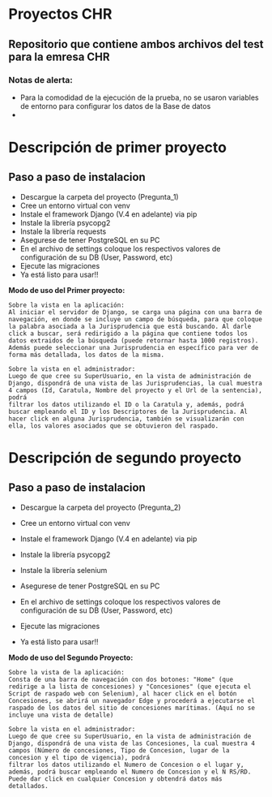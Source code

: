 # Proyectos CHR
## Repositorio que contiene ambos archivos del test para la emresa CHR
### Notas de alerta:
- Para la comodidad de la ejecución de la prueba, no se usaron variables de entorno para configurar los datos de la Base de datos
- 
# Descripción de primer proyecto

## Paso a paso de instalacion

- Descargue la carpeta del proyecto (Pregunta_1)
- Cree un entorno virtual con venv
- Instale el framework Django (V.4 en adelante) via pip
- Instale la librería psycopg2
- Instale la librería requests
- Asegurese de tener PostgreSQL en su PC
- En el archivo de settings coloque los respectivos valores de configuración de su DB (User, Password, etc)
- Ejecute las migraciones
- Ya está listo para usar!!

**Modo de uso del Primer proyecto:**
    
    Sobre la vista en la aplicación:
    Al iniciar el servidor de Django, se carga una página con una barra de navegación, en donde se incluye un campo de búsqueda, para que coloque la palabra asociada a la Jurisprudencia que está buscando. Al darle click a buscar, será redirigido a la página que contiene todos los datos extraidos de la búsqueda (puede retornar hasta 1000 registros).
    Además puede seleccionar una Jurisprudencia en específico para ver de forma más detallada, los datos de la misma.

    Sobre la vista en el administrador:
    Luego de que cree su SuperUsuario, en la vista de administración de Django, dispondrá de una vista de las Jurisprudencias, la cual muestra 4 campos (Id, Caratula, Nombre del proyecto y el Url de la sentencia), podrá
    filtrar los datos utilizando el ID o la Caratula y, además, podrá buscar empleando el ID y los Descriptores de la Jurisprudencia. Al hacer click en alguna Jurisprudencia, también se visualizarán con ella, los valores asociados que se obtuvieron del raspado.


# Descripción de segundo proyecto

## Paso a paso de instalacion

- Descargue la carpeta del proyecto (Pregunta_2)

- Cree un entorno virtual con venv

- Instale el framework Django (V.4 en adelante) via pip

- Instale la librería psycopg2

- Instale la librería selenium

- Asegurese de tener PostgreSQL en su PC

- En el archivo de settings coloque los respectivos valores de configuración de su DB (User, Password, etc)

- Ejecute las migraciones

- Ya está listo para usar!!
  
**Modo de uso del Segundo Proyecto:**

    Sobre la vista de la aplicación:
    Consta de una barra de navegación con dos botones: "Home" (que redirige a la lista de concesiones) y "Concesiones" (que ejecuta el Script de raspado web con Selenium), al hacer click en el botón Concesiones, se abrirá un navegador Edge y procederá a ejecutarse el raspado de los datos del sitio de concesiones marítimas. (Aquí no se incluye una vista de detalle)

    Sobre la vista en el administrador:
    Luego de que cree su SuperUsuario, en la vista de administración de Django, dispondrá de una vista de las Concesiones, la cual muestra 4 campos (Número de concesiones, Tipo de Concesion, lugar de la concesion y el tipo de vigencia), podrá
    filtrar los datos utilizando el Numero de Concesion o el lugar y, además, podrá buscar empleando el Numero de Concesion y el N RS/RD. Puede dar click en cualquier Concesion y obtendrá datos más detallados.
